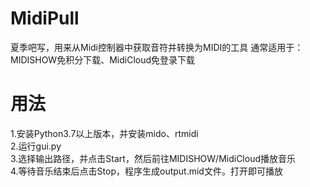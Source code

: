# MidiPull
 夏季吧写，用来从Midi控制器中获取音符并转换为MIDI的工具
 通常适用于：MIDISHOW免积分下载、MidiCloud免登录下载
# 用法
 1.安装Python3.7以上版本，并安装mido、rtmidi</br>
 2.运行gui.py</br>
 3.选择输出路径，并点击Start，然后前往MIDISHOW/MidiCloud播放音乐</br>
 4.等待音乐结束后点击Stop，程序生成output.mid文件。打开即可播放

